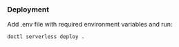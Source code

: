 ### Deployment

Add .env file with required environment variables and run:

```bash
doctl serverless deploy .
```
